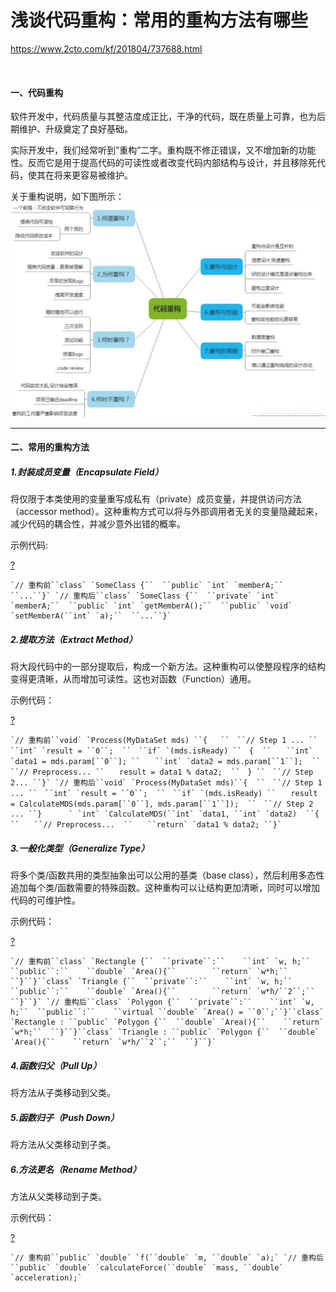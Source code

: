 # 浅谈代码重构：常用的重构方法有哪些

https://www.2cto.com/kf/201804/737688.html

​          	          

#### 一、代码重构

软件开发中，代码质量与其整洁度成正比，干净的代码，既在质量上可靠，也为后期维护、升级奠定了良好基础。

实际开发中，我们经常听到”重构”二字。重构既不修正错误，又不增加新的功能性。反而它是用于提高代码的可读性或者改变代码内部结构与设计，并且移除死代码，使其在将来更容易被维护。

关于重构说明，如下图所示：
 ![这里写图片描述](assets/20180416091842585.jpg)

------

#### 二、常用的重构方法

##### 1.封装成员变量（Encapsulate Field）

将仅限于本类使用的变量重写成私有（private）成员变量，并提供访问方法（accessor method）。这种重构方式可以将与外部调用者无关的变量隐藏起来，减少代码的耦合性，并减少意外出错的概率。

示例代码:

[?](https://www.2cto.com/kf/201804/737688.html#)

```
`// 重构前``class` `SomeClass {``  ``public` `int` `memberA;``  ``...``}` `// 重构后``class` `SomeClass {``  ``private` `int` `memberA;``  ``public` `int` `getMemberA();``  ``public` `void` `setMemberA(``int` `a);``  ``...``}`
```

##### 2.提取方法（Extract Method）

将大段代码中的一部分提取后，构成一个新方法。这种重构可以使整段程序的结构变得更清晰，从而增加可读性。这也对函数（Function）通用。

示例代码：

[?](https://www.2cto.com/kf/201804/737688.html#)

```
`// 重构前``void` `Process(MyDataSet mds) ``{   ``　``// Step 1 ... ``　``int` `result = ``0``;  ``　``if` `(mds.isReady) ``　{  ``　　``int` `data1 = mds.param[``0``]; ``　　``int` `data2 = mds.param[``1``];  ``　　``// Preprocess... ``　　result = data1 % data2;  ``　} ``　``// Step 2... ``}` `// 重构后``void` `Process(MyDataSet mds)``{  ``　``// Step 1 ... ``　``int` `result = ``0``;  ``　``if` `(mds.isReady) ``　　result = CalculateMDS(mds.param[``0``], mds.param[``1``]);  ``　``// Step 2 ... ``}      ` `int` `CalculateMDS(``int` `data1, ``int` `data2)  ``{ ``　　``// Preprocess...  ``　　``return` `data1 % data2; ``}`
```

##### 3.一般化类型（Generalize Type）

将多个类/函数共用的类型抽象出可以公用的基类（base class），然后利用多态性追加每个类/函数需要的特殊函数。这种重构可以让结构更加清晰，同时可以增加代码的可维护性。

示例代码：

[?](https://www.2cto.com/kf/201804/737688.html#)

```
`// 重构前``class` `Rectangle {``  ``private``:``    ``int` `w, h;``  ``public``:``    ``double` `Area(){``        ``return` `w*h;``    ``}``}``class` `Triangle {``  ``private``:``    ``int` `w, h;``  ``public``:``    ``double` `Area(){``        ``return` `w*h/``2``;``    ``}``}` `// 重构后``class` `Polygon {``  ``private``:``    ``int` `w, h;``  ``public``:``    ``virtual ``double` `Area() = ``0``;``}``class` `Rectangle : ``public` `Polygon {``  ``double` `Area(){``    ``return` `w*h;``  ``}``}``class` `Triangle : ``public` `Polygon {``  ``double` `Area(){``    ``return` `w*h/``2``;``  ``}``}`
```

##### 4.函数归父（Pull Up）

将方法从子类移动到父类。

##### 5.函数归子（Push Down）

将方法从父类移动到子类。

##### 6.方法更名（Rename Method）

方法从父类移动到子类。

示例代码：

[?](https://www.2cto.com/kf/201804/737688.html#)

```
`// 重构前``public` `double` `f(``double` `m, ``double` `a);` `// 重构后``public` `double` `calculateForce(``double` `mass, ``double` `acceleration);`
```